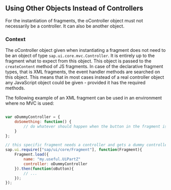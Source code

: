 <!-- loioc24ea6d4d2a34792a7ea241128ad8550 -->

## Using Other Objects Instead of Controllers

For the instantiation of fragments, the oController object must not necessarily be a controller. It can also be another object.



### Context

The oController object given when instantiating a fragment does not need to be an object of type `sap.ui.core.mvc.Controller`. It is entirely up to the fragment what to expect from this object. This object is passed to the `createContent` method of JS fragments. In case of the declarative fragment types, that is XML fragments, the event handler methods are searched on this object. This means that in most cases instead of a real controller object any JavaScript object could be given - provided it has the required methods.

The following example of an XML fragment can be used in an environment where no MVC is used:

```js

var oDummyController = { 
	doSomething: function() { 
		// do whatever should happen when the button in the fragment is pushed...
	} 
};

// this specific fragment needs a controller and gets a dummy controller here. 
sap.ui.require(["sap/ui/core/Fragment"], function(Fragment){
    Fragment.load({
		name: "my.useful.UiPartZ"
        controller: oDummyController
    }).then(function(oButton){
        // ...
    });
});
```

